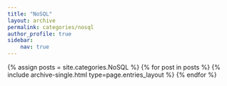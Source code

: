 ```yaml
---
title: "NoSQL"
layout: archive
permalink: categories/nosql
author_profile: true
sidebar:
    nav: true
---
```


{% assign posts = site.categories.NoSQL %}
{% for post in posts %}
    {% include archive-single.html type=page.entries_layout %}
{% endfor %}